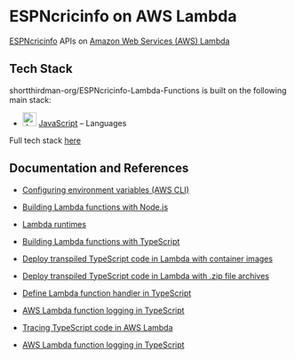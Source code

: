 # ESPNcricinfo on AWS Lambda

[ESPNcricinfo](https://www.espncricinfo.com) APIs on [Amazon Web Services (AWS) Lambda](https://aws.amazon.com/lambda/)


## Tech Stack
shortthirdman-org/ESPNcricinfo-Lambda-Functions is built on the following main stack:

- <img width='25' height='25' src='https://img.stackshare.io/service/1209/javascript.jpeg' alt='JavaScript'/> [JavaScript](https://developer.mozilla.org/en-US/docs/Web/JavaScript) – Languages

Full tech stack [here](/techstack.md)


## Documentation and References

- [Configuring environment variables (AWS CLI)](https://docs.aws.amazon.com/lambda/latest/dg/configuration-envvars.html)

- [Building Lambda functions with Node.js](https://docs.aws.amazon.com/lambda/latest/dg/lambda-nodejs.html)

- [Lambda runtimes](https://docs.aws.amazon.com/lambda/latest/dg/lambda-runtimes.html)

- [Building Lambda functions with TypeScript](https://docs.aws.amazon.com/lambda/latest/dg/lambda-typescript.html)

- [Deploy transpiled TypeScript code in Lambda with container images](https://docs.aws.amazon.com/lambda/latest/dg/typescript-image.html)

- [Deploy transpiled TypeScript code in Lambda with .zip file archives](https://docs.aws.amazon.com/lambda/latest/dg/typescript-package.html)

- [Define Lambda function handler in TypeScript](https://docs.aws.amazon.com/lambda/latest/dg/typescript-handler.html)

- [AWS Lambda function logging in TypeScript](https://docs.aws.amazon.com/lambda/latest/dg/typescript-logging.html)

- [Tracing TypeScript code in AWS Lambda](https://docs.aws.amazon.com/lambda/latest/dg/typescript-tracing.html)

- [AWS Lambda function logging in TypeScript](https://docs.aws.amazon.com/lambda/latest/dg/typescript-logging.html)
